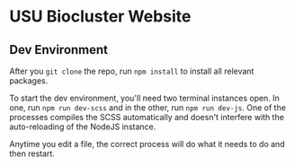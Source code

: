 # USU Biocluster Website

## Dev Environment

After you `git clone` the repo, run `npm install` to install all relevant packages.

To start the dev environment, you'll need two terminal instances open. In one, run `npm run dev-scss` and in the other, run `npm run dev-js`. One of the processes compiles the SCSS automatically and doesn't interfere with the auto-reloading of the NodeJS instance.

Anytime you edit a file, the correct process will do what it needs to do and then restart.
